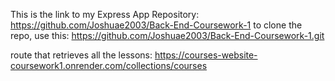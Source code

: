This is the link to my Express App Repository: https://github.com/Joshuae2003/Back-End-Coursework-1
to clone the repo, use this: https://github.com/Joshuae2003/Back-End-Coursework-1.git

route that retrieves all the lessons: https://courses-website-coursework1.onrender.com/collections/courses
